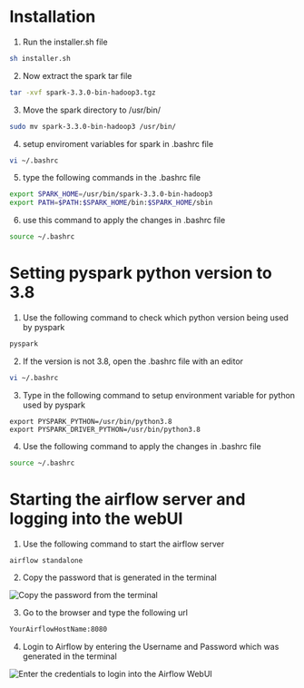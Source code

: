 #   Installation    #

1. Run the installer.sh file

```bash
sh installer.sh
```

2. Now extract the spark tar file

```bash
tar -xvf spark-3.3.0-bin-hadoop3.tgz
```

3. Move the spark directory to /usr/bin/

```bash
sudo mv spark-3.3.0-bin-hadoop3 /usr/bin/
```

4. setup enviroment variables for spark in .bashrc file

```bash
vi ~/.bashrc
```

5. type the following commands in the .bashrc file

```bash
export SPARK_HOME=/usr/bin/spark-3.3.0-bin-hadoop3
export PATH=$PATH:$SPARK_HOME/bin:$SPARK_HOME/sbin
```

6. use this command to apply the changes in .bashrc file

```bash
source ~/.bashrc
```


#   Setting pyspark python version to 3.8   #

1. Use the following command to check which python version being used by pyspark

```bash
pyspark
```

2. If the version is not 3.8, open the .bashrc file with an editor

```bash
vi ~/.bashrc
```

3. Type in the following command to setup environment variable for python used by pyspark

```
export PYSPARK_PYTHON=/usr/bin/python3.8
export PYSPARK_DRIVER_PYTHON=/usr/bin/python3.8
```

4. Use the following command to apply the changes in .bashrc file

```bash
source ~/.bashrc
```


#   Starting the airflow server and logging into the webUI    #

1. Use the following command to start the airflow server

```bash
airflow standalone
```

2. Copy the password that is generated in the terminal

![Copy the password from the terminal](https://github.com/yosh0555/ariflow_with_mysql_and_snowflake/blob/master/images/airflow_password.png)

3. Go to the browser and type the following url

```bash
YourAirflowHostName:8080
```

4. Login to Airflow by entering the Username and Password which was generated in the terminal

![Enter the credentials to login into the Airflow WebUI](https://github.com/yosh0555/ariflow_with_mysql_and_snowflake/blob/master/images/airflow_login.png)

